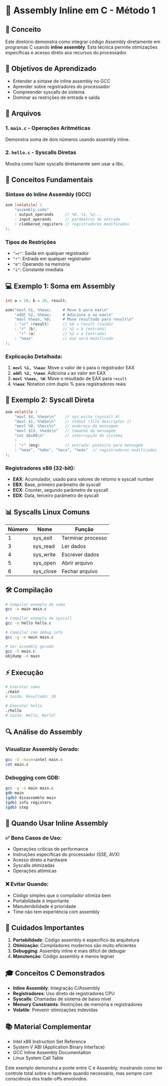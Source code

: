 # 🔧 Assembly Inline em C - Método 1

## 📖 Conceito

Este diretório demonstra como integrar código Assembly diretamente em programas C usando **inline assembly**. Esta técnica permite otimizações específicas e acesso direto aos recursos do processador.

## 🎯 Objetivos de Aprendizado

- Entender a sintaxe de inline assembly no GCC
- Aprender sobre registradores do processador
- Compreender syscalls de sistema
- Dominar as restrições de entrada e saída

## 📁 Arquivos

### 1. `main.c` - Operações Aritméticas
Demonstra soma de dois números usando assembly inline.

### 2. `hello.c` - Syscalls Diretas
Mostra como fazer syscalls diretamente sem usar a libc.

## 🧠 Conceitos Fundamentais

### Sintaxe do Inline Assembly (GCC)
```c
asm [volatile] (
    "assembly_code"
    : output_operands     // %0, %1, %2...
    : input_operands      // parâmetros de entrada
    : clobbered_registers // registradores modificados
);
```

### Tipos de Restrições
- `"=r"`: Saída em qualquer registrador
- `"r"`: Entrada em qualquer registrador
- `"m"`: Operando na memória
- `"i"`: Constante imediata

## 💻 Exemplo 1: Soma em Assembly

```c
int a = 10, b = 20, result;

asm("movl %1, %%eax;     # Move b para eax\n"
    "addl %2, %%eax;     # Adiciona a ao eax\n"
    "movl %%eax, %0;     # Move resultado para result\n"
    : "=r" (result)      // %0 = result (saída)
    : "r" (b),           // %1 = b (entrada)
      "r" (a)            // %2 = a (entrada)
    : "%eax"             // eax será modificado
);
```

### Explicação Detalhada:
1. **`movl %1, %%eax`**: Move o valor de `b` para o registrador EAX
2. **`addl %2, %%eax`**: Adiciona `a` ao valor em EAX
3. **`movl %%eax, %0`**: Move o resultado de EAX para `result`
4. **`%%eax`**: Notation com duplo % para registradores reais

## 🔧 Exemplo 2: Syscall Direta

```c
asm volatile (
    "movl $4, %%eax\n"    // sys_write (syscall 4)
    "movl $1, %%ebx\n"    // stdout (file descriptor 1)
    "movl %0, %%ecx\n"    // endereço da mensagem
    "movl $13, %%edx\n"   // tamanho da mensagem
    "int $0x80\n"         // interrupção do sistema
    :
    : "r" (msg)           // entrada: ponteiro para mensagem
    : "%eax", "%ebx", "%ecx", "%edx"  // registradores modificados
);
```

### Registradores x86 (32-bit):
- **EAX**: Acumulador, usado para valores de retorno e syscall number
- **EBX**: Base, primeiro parâmetro de syscall
- **ECX**: Counter, segundo parâmetro de syscall
- **EDX**: Data, terceiro parâmetro de syscall

## 📊 Syscalls Linux Comuns

| Número | Nome | Função |
|--------|------|---------|
| 1 | sys_exit | Terminar processo |
| 3 | sys_read | Ler dados |
| 4 | sys_write | Escrever dados |
| 5 | sys_open | Abrir arquivo |
| 6 | sys_close | Fechar arquivo |

## 🛠️ Compilação

```bash
# Compilar exemplo de soma
gcc -o main main.c

# Compilar exemplo de syscall
gcc -o hello hello.c

# Compilar com debug info
gcc -g -o main main.c

# Ver assembly gerado
gcc -S main.c
objdump -d main
```

## ⚡ Execução

```bash
# Executar soma
./main
# Saída: Resultado: 30

# Executar hello
./hello
# Saída: Hello, World!
```

## 🔍 Análise do Assembly

### Visualizar Assembly Gerado:
```bash
gcc -S -masm=intel main.c
cat main.s
```

### Debugging com GDB:
```bash
gcc -g -o main main.c
gdb main
(gdb) disassemble main
(gdb) info registers
(gdb) step
```

## 🎯 Quando Usar Inline Assembly

### ✅ Bons Casos de Uso:
- Operações críticas de performance
- Instruções específicas do processador (SSE, AVX)
- Acesso direto a hardware
- Syscalls otimizadas
- Operações atômicas

### ❌ Evitar Quando:
- Código simples que o compilador otimiza bem
- Portabilidade é importante
- Manutenibilidade é prioridade
- Time não tem experiência com assembly

## 🚨 Cuidados Importantes

1. **Portabilidade**: Código assembly é específico da arquitetura
2. **Otimização**: Compiladores modernos são muito eficientes
3. **Debugging**: Assembly inline é mais difícil de debugar
4. **Manutenção**: Código assembly é menos legível

## 🎓 Conceitos C Demonstrados

- **Inline Assembly**: Integração C/Assembly
- **Registradores**: Uso direto de registradores CPU
- **Syscalls**: Chamadas de sistema de baixo nível
- **Memory Constraints**: Restrições de memória e registradores
- **Volatile**: Prevenir otimizações indevidas

## 📚 Material Complementar

- Intel x86 Instruction Set Reference
- System V ABI (Application Binary Interface)
- GCC Inline Assembly Documentation
- Linux System Call Table

Este exemplo demonstra a ponte entre C e Assembly, mostrando como ter controle total sobre o hardware quando necessário, mas sempre com consciência dos trade-offs envolvidos.

